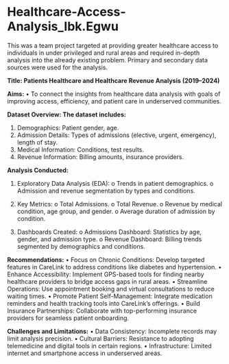 # Healthcare-Access-Analysis_Ibk.Egwu
This was a team project targeted at providing greater healthcare access to individuals in under privileged and rural areas and required in-depth analysis into the already existing problem. Primary and secondary data sources were used for the analysis.

**Title: Patients Healthcare and Healthcare Revenue Analysis (2019–2024)**

**Aims:**
•	To connect the insights from healthcare data analysis with goals of improving access, efficiency, and patient care in underserved communities.


**Dataset Overview: The dataset includes:**
1.	Demographics: Patient gender, age.
2.	Admission Details: Types of admissions (elective, urgent, emergency), length of stay.
3.	Medical Information: Conditions, test results.
4.	Revenue Information: Billing amounts, insurance providers.


**Analysis Conducted:**

1.	Exploratory Data Analysis (EDA):
o	Trends in patient demographics.
o	Admission and revenue segmentation by types and conditions.

2.	Key Metrics:
o	Total Admissions.
o	Total Revenue.
o	Revenue by medical condition, age group, and gender.
o	Average duration of admission by condition.

3.	Dashboards Created:
o	Admissions Dashboard: Statistics by age, gender, and admission type.
o	Revenue Dashboard: Billing trends segmented by demographics and conditions.


**Recommendations:**
•	Focus on Chronic Conditions: Develop targeted features in CareLink to address conditions like diabetes and hypertension.
•	Enhance Accessibility: Implement GPS-based tools for finding nearby healthcare providers to bridge access gaps in rural areas.
•	Streamline Operations: Use appointment booking and virtual consultations to reduce waiting times.
•	Promote Patient Self-Management: Integrate medication reminders and health tracking tools into CareLink’s offerings.
•	Build Insurance Partnerships: Collaborate with top-performing insurance providers for seamless patient onboarding.


**Challenges and Limitations:**
•	Data Consistency: Incomplete records may limit analysis precision.
•	Cultural Barriers: Resistance to adopting telemedicine and digital tools in certain regions.
•	Infrastructure: Limited internet and smartphone access in underserved areas.

